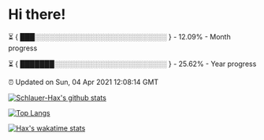 # Hi there!

⏳ { ███░░░░░░░░░░░░░░░░░░░░░░░░░░░ } - 12.09% - Month progress

⏳ { ███████░░░░░░░░░░░░░░░░░░░░░░░ } - 25.62% - Year progress

⏰ Updated on Sun, 04 Apr 2021 12:08:14 GMT


[![Schlauer-Hax's github stats](https://github-readme-stats.vercel.app/api?username=Schlauer-Hax&show_icons=true&theme=dark&count_private=true)](https://github.com/Schlauer-Hax)


[![Top Langs](https://github-readme-stats.vercel.app/api/top-langs/?username=Schlauer-Hax&layout=compact&theme=dark)](https://github.com/Schlauer-Hax?tab=repositories)


[![Hax's wakatime stats](https://github-readme-stats.vercel.app/api/wakatime?username=Hax&theme=dark)](https://wakatime.com/@Hax)

